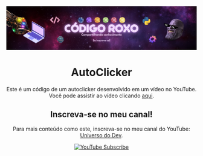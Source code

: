 <div align="center">
  <img src="https://github.com/snkfranco/AutoClicker/blob/main/Images/banner.png?raw=true" alt="Banner do Projeto">

  # AutoClicker
  Este é um código de um autoclicker desenvolvido em um vídeo no YouTube. Você pode assistir ao vídeo clicando [aqui](https://www.youtube.com/watch?v=77CRRPqzQEA).

  ## Inscreva-se no meu canal!
  Para mais conteúdo como este, inscreva-se no meu canal do YouTube: [Universo do Dev](https://www.youtube.com/channel/UCdzyu7tR7Vzkcq-gjo2ftmQ).

  <a href="https://www.youtube.com/channel/UCdzyu7tR7Vzkcq-gjo2ftmQ">
    <img src="https://img.shields.io/badge/YouTube-Subscribe-red" alt="YouTube Subscribe">
  </a>
</div>
